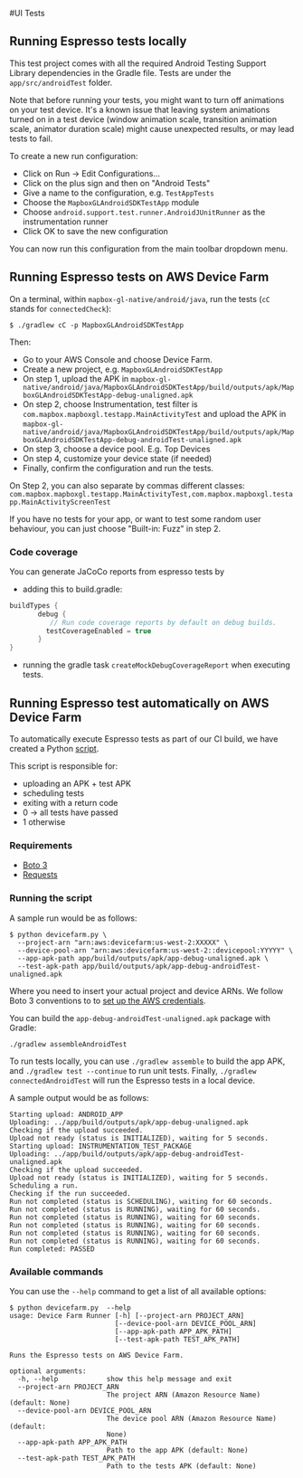 #UI Tests
## Running Espresso tests locally

This test project comes with all the required Android Testing Support Library dependencies
in the Gradle file. Tests are under the `app/src/androidTest` folder.

Note that before running your tests, you might want to turn off animations on your test device.
It's a known issue that leaving system animations turned on in a test device
(window animation scale, transition animation scale, animator duration scale)
might cause unexpected results, or may lead tests to fail.

To create a new run configuration:
* Click on Run -> Edit Configurations...
* Click on the plus sign and then on "Android Tests"
* Give a name to the configuration, e.g. `TestAppTests`
* Choose the `MapboxGLAndroidSDKTestApp` module
* Choose `android.support.test.runner.AndroidJUnitRunner` as the instrumentation runner
* Click OK to save the new configuration

You can now run this configuration from the main toolbar dropdown menu.

## Running Espresso tests on AWS Device Farm

On a terminal, within `mapbox-gl-native/android/java`,
run the tests (`cC` stands for `connectedCheck`):

```
$ ./gradlew cC -p MapboxGLAndroidSDKTestApp
```

Then:
* Go to your AWS Console and choose Device Farm.
* Create a new project, e.g. `MapboxGLAndroidSDKTestApp`
* On step 1, upload the APK in `mapbox-gl-native/android/java/MapboxGLAndroidSDKTestApp/build/outputs/apk/MapboxGLAndroidSDKTestApp-debug-unaligned.apk`
* On step 2, choose Instrumentation, test filter is `com.mapbox.mapboxgl.testapp.MainActivityTest` and upload the APK in `mapbox-gl-native/android/java/MapboxGLAndroidSDKTestApp/build/outputs/apk/MapboxGLAndroidSDKTestApp-debug-androidTest-unaligned.apk`
* On step 3, choose a device pool. E.g. Top Devices
* On step 4, customize your device state (if needed)
* Finally, confirm the configuration and run the tests.

On Step 2, you can also separate by commas different classes: `com.mapbox.mapboxgl.testapp.MainActivityTest,com.mapbox.mapboxgl.testapp.MainActivityScreenTest`

If you have no tests for your app, or want to test some random user behaviour,
you can just choose "Built-in: Fuzz" in step 2.

### Code coverage
You can generate JaCoCo reports from espresso tests by

- adding this to build.gradle:

 ```java
 buildTypes {
        debug {
           // Run code coverage reports by default on debug builds.
          testCoverageEnabled = true
        }
}
```

- running the gradle task `createMockDebugCoverageReport` when executing tests.

## Running Espresso test automatically on AWS Device Farm
To automatically execute Espresso tests as part of our CI build, we have created a Python [script](https://github.com/mapbox/mapbox-gl-native/blob/aws-devicelab/android/scripts/devicefarm.py).

This script is responsible for:
 - uploading an APK + test APK
 - scheduling tests
 - exiting with a return code
  - 0 -> all tests have passed
  - 1 otherwise

### Requirements

  * [Boto 3](http://boto3.readthedocs.org)
  * [Requests](http://www.python-requests.org)

### Running the script

  A sample run would be as follows:

  ```
  $ python devicefarm.py \
  	--project-arn "arn:aws:devicefarm:us-west-2:XXXXX" \
  	--device-pool-arn "arn:aws:devicefarm:us-west-2::devicepool:YYYYY" \
  	--app-apk-path app/build/outputs/apk/app-debug-unaligned.apk \
  	--test-apk-path app/build/outputs/apk/app-debug-androidTest-unaligned.apk
  ```

  Where you need to insert your actual project and device ARNs. We follow Boto 3
  conventions to to [set up the AWS credentials](https://github.com/boto/boto3#quick-start).

  You can build the `app-debug-androidTest-unaligned.apk` package with Gradle:

  ```
  ./gradlew assembleAndroidTest
  ```

  To run tests locally, you can use `./gradlew assemble` to build the app APK, and
  `./gradlew test --continue` to run unit tests. Finally, `./gradlew connectedAndroidTest`
  will run the Espresso tests in a local device.

  A sample output would be as follows:

  ```
  Starting upload: ANDROID_APP
  Uploading: ../app/build/outputs/apk/app-debug-unaligned.apk
  Checking if the upload succeeded.
  Upload not ready (status is INITIALIZED), waiting for 5 seconds.
  Starting upload: INSTRUMENTATION_TEST_PACKAGE
  Uploading: ../app/build/outputs/apk/app-debug-androidTest-unaligned.apk
  Checking if the upload succeeded.
  Upload not ready (status is INITIALIZED), waiting for 5 seconds.
  Scheduling a run.
  Checking if the run succeeded.
  Run not completed (status is SCHEDULING), waiting for 60 seconds.
  Run not completed (status is RUNNING), waiting for 60 seconds.
  Run not completed (status is RUNNING), waiting for 60 seconds.
  Run not completed (status is RUNNING), waiting for 60 seconds.
  Run not completed (status is RUNNING), waiting for 60 seconds.
  Run not completed (status is RUNNING), waiting for 60 seconds.
  Run completed: PASSED
  ```

### Available commands

  You can use the `--help` command to get a list of all available options:

  ```
  $ python devicefarm.py  --help
  usage: Device Farm Runner [-h] [--project-arn PROJECT_ARN]
                            [--device-pool-arn DEVICE_POOL_ARN]
                            [--app-apk-path APP_APK_PATH]
                            [--test-apk-path TEST_APK_PATH]

  Runs the Espresso tests on AWS Device Farm.

  optional arguments:
    -h, --help            show this help message and exit
    --project-arn PROJECT_ARN
                          The project ARN (Amazon Resource Name) (default: None)
    --device-pool-arn DEVICE_POOL_ARN
                          The device pool ARN (Amazon Resource Name) (default:
                          None)
    --app-apk-path APP_APK_PATH
                          Path to the app APK (default: None)
    --test-apk-path TEST_APK_PATH
                          Path to the tests APK (default: None)
  ```



